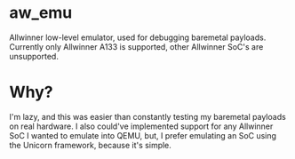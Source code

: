 # aw_emu
Allwinner low-level emulator, used for debugging baremetal payloads. Currently only Allwinner A133 is supported, other Allwinner SoC's are unsupported.

# Why?
I'm lazy, and this was easier than constantly testing my baremetal payloads on real hardware. I also could've implemented support for any Allwinner SoC I wanted to emulate into QEMU, but, I prefer emulating an SoC using the Unicorn framework, because it's simple.

